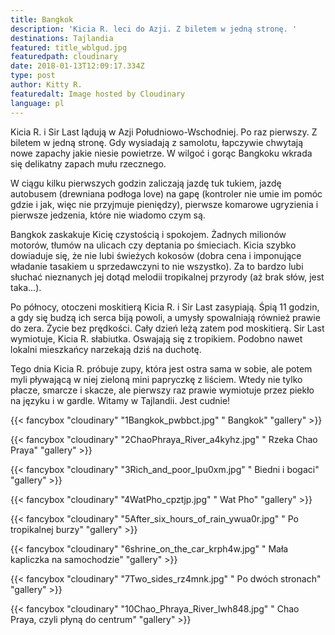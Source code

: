 ```yaml
---
title: Bangkok
description: 'Kicia R. leci do Azji. Z biletem w jedną stronę. '
destinations: Tajlandia
featured: title_wblgud.jpg
featuredpath: cloudinary
date: 2018-01-13T12:09:17.334Z
type: post
author: Kitty R.
featuredalt: Image hosted by Cloudinary
language: pl
---
```

Kicia R. i Sir Last lądują w Azji Południowo-Wschodniej. Po raz pierwszy. Z biletem w jedną stronę. Gdy wysiadają z samolotu, łapczywie chwytają nowe zapachy jakie niesie powietrze. W wilgoć i gorąc Bangkoku wkrada się delikatny zapach mułu rzecznego. 

W ciągu kilku pierwszych godzin zaliczają jazdę tuk tukiem, jazdę autobusem (drewniana podłoga love) na gapę (kontroler nie umie im pomóc gdzie i jak, więc nie przyjmuje pieniędzy), pierwsze komarowe ugryzienia i pierwsze jedzenia, które nie wiadomo czym są. 

Bangkok zaskakuje Kicię czystością i spokojem. Żadnych milionów motorów, tłumów na ulicach czy deptania po śmieciach. Kicia szybko dowiaduje się, że nie lubi świeżych kokosów (dobra cena i imponujące władanie tasakiem u sprzedawczyni to nie wszystko). Za to bardzo lubi słuchać nieznanych jej dotąd melodii tropikalnej przyrody (aż brak słów, jest taka...).

Po północy, otoczeni moskitierą Kicia R. i Sir Last zasypiają. Śpią 11 godzin, a gdy się budzą ich serca biją powoli, a umysły spowalniają również prawie do zera. Życie bez prędkości. Cały dzień leżą zatem pod moskitierą. Sir Last wymiotuje, Kicia R. słabiutka. Oswajają się z tropikiem. Podobno nawet lokalni mieszkańcy narzekają dziś na duchotę.  

Tego dnia Kicia R. próbuje zupy, która jest ostra sama w sobie, ale potem myli pływającą w niej zieloną mini papryczkę z liściem. Wtedy nie tylko płacze, smarcze i skacze, ale pierwszy raz prawie wymiotuje przez piekło na języku i w gardle. Witamy w Tajlandii. Jest cudnie!

{{< fancybox "cloudinary" "1Bangkok_pwbbct.jpg" "     Bangkok" "gallery" >}}

{{< fancybox "cloudinary" "2ChaoPhraya_River_a4kyhz.jpg" "     Rzeka  Chao Praya" "gallery" >}}

{{< fancybox "cloudinary" "3Rich_and_poor_lpu0xm.jpg" "     Biedni i bogaci" "gallery" >}}

{{< fancybox "cloudinary" "4WatPho_cpztjp.jpg" "     Wat Pho" "gallery" >}}

{{< fancybox "cloudinary" "5After_six_hours_of_rain_ywua0r.jpg" "     Po tropikalnej burzy" "gallery" >}}

{{< fancybox "cloudinary" "6shrine_on_the_car_krph4w.jpg" "     Mała kapliczka na samochodzie" "gallery" >}}

{{< fancybox "cloudinary" "7Two_sides_rz4mnk.jpg" "     Po dwóch stronach" "gallery" >}}

{{< fancybox "cloudinary" "10Chao_Phraya_River_lwh848.jpg" "     Chao Praya, czyli płyną do centrum" "gallery" >}}
